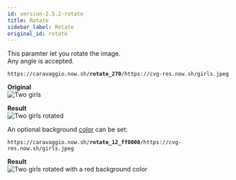 ```yaml
---
id: version-2.5.2-rotate
title: Rotate
sidebar_label: Rotate
original_id: rotate
---
```


This paramter let you rotate the image.    
Any angle is accepted.

<pre><code class="hljs css html" data-preview>https://caravaggio.now.sh/<strong>rotate_270</strong>/https://cvg-res.now.sh/girls.jpeg</code></pre>

**Original**     
![Two girls](assets/example/girls_small.jpeg)

**Result**     
![Two girls rotated](assets/example/rotate.jpeg)

An optional background [color](resize#colors) can be set:

<pre><code class="hljs css html" data-preview>https://caravaggio.now.sh/<strong>rotate_12_ff0000</strong>/https://cvg-res.now.sh/girls.jpeg</code></pre>

**Result**     
![Two girls rotated with a red background color](assets/example/rotate-color.jpeg)

